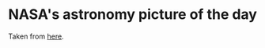 # NASA's astronomy picture of the day

Taken from [here](https://apod.nasa.gov/apod/astropix.html).
